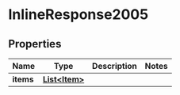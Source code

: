 

# InlineResponse2005


## Properties

Name | Type | Description | Notes
------------ | ------------- | ------------- | -------------
**items** | [**List&lt;Item&gt;**](Item.md) |  | 



